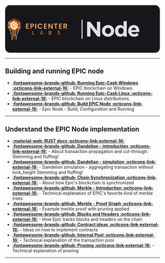 #
![](../assets/images/node-header.png)
<hr />

## Building and running EPIC node
- [**:fontawesome-brands-github: Running Epic-Cash Windows :octicons-link-external-16:**](https://github.com/EpicCash/epic/blob/master/doc/windows.org) - EPIC blockchain on Windows.
- [**:fontawesome-brands-github: Running Epic-Cash Linux :octicons-link-external-16:**](https://github.com/EpicCash/epic/blob/master/doc/running.org) - EPIC blockchain on Linux distributions.
- [**:fontawesome-brands-github: Build EPIC Node :octicons-link-external-16:**](https://github.com/EpicCash/epic/blob/master/doc/build.md) - Epic Node - Build, Configuration and Running

<hr />

## Understand the EPIC Node implementation
- [**:material-web: RUST docs :octicons-link-external-16:**](https://docs.epic-radar.com/node/epic_api)
- [**:fontawesome-brands-github: Dandelion - introduction :octicons-link-external-16:**](https://github.com/EpicCash/epic/blob/master/doc/dandelion/dandelion.md) - About transaction propagation and cut-through. Stemming and fluffing!
- [**:fontawesome-brands-github: Dandelion - simulation :octicons-link-external-16:**](https://github.com/EpicCash/epic/blob/master/doc/dandelion/simulation.md) - Dandelion simulation - aggregating transaction without lock_height Stemming and fluffing!
- [**:fontawesome-brands-github: Chain Synchronization :octicons-link-external-16:**](https://github.com/EpicCash/epic/blob/master/doc/chain/chain_sync.md) - About how Epic's blockchain is synchronized
- [**:fontawesome-brands-github: Merkle - Introduction :octicons-link-external-16:**](https://github.com/EpicCash/epic/blob/master/doc/merkle.md) - Technical explanation of EPIC's favorite kind of merkle trees
- [**:fontawesome-brands-github: Merkle - Proof Graph :octicons-link-external-16:**](https://github.com/EpicCash/epic/blob/master/doc/merkle_proof/merkle_proof.png) - Example merkle proof with pruning applied
- [**:fontawesome-brands-github: Blocks and Headers :octicons-link-external-16:**](https://github.com/EpicCash/epic/blob/master/doc/chain/blocks_and_headers.md) - How Epic tracks blocks and headers on the chain
- [**:fontawesome-brands-github: Contract ideas :octicons-link-external-16:**](https://github.com/EpicCash/epic/blob/master/doc/contract_ideas.md) - Ideas on how to implement contracts
- [**:fontawesome-brands-github: Internal Pool :octicons-link-external-16:**](https://github.com/EpicCash/epic/blob/master/doc/internal/pool.md) - Technical explanation of the transaction pool
- [**:fontawesome-brands-github: Pruning :octicons-link-external-16:**](https://github.com/EpicCash/epic/blob/master/doc/pruning.md) - Technical explanation of pruning

<hr />
